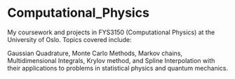# Computational_Physics
My coursework and projects in FYS3150 (Computational Physics) at the University of Oslo. Topics covered include:

Gaussian Quadrature, Monte Carlo Methods, Markov chains, Multidimensional Integrals, Krylov method, and Spline Interpolation with their applications to problems in statistical physics and quantum mechanics.